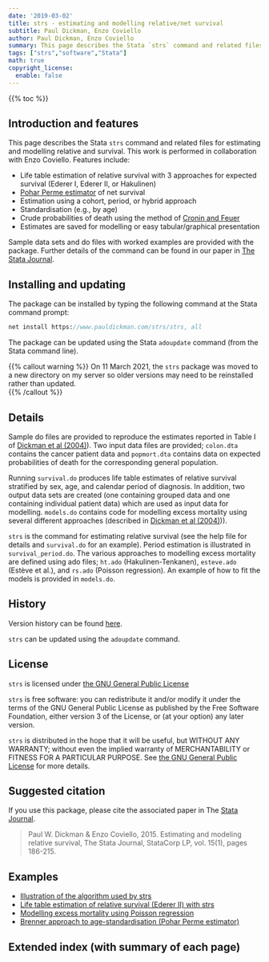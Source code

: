 ```yaml
---
date: '2019-03-02'
title: strs - estimating and modelling relative/net survival
subtitle: Paul Dickman, Enzo Coviello
author: Paul Dickman, Enzo Coviello
summary: This page describes the Stata `strs` command and related files for estimating and modelling relative and survival.
tags: ["strs","software","Stata"]
math: true
copyright_license:
  enable: false
---
```


{{% toc %}}

## Introduction and features
This page describes the Stata `strs` command and related files for estimating and modelling relative and survival. This work is performed in collaboration with Enzo Coviello. Features include:

* Life table estimation of relative survival with 3 approaches for expected survival (Ederer I, Ederer II, or Hakulinen)
* [Pohar Perme estimator](https://doi.org/10.1111/j.1541-0420.2011.01640.x) of net survival
* Estimation using a cohort, period, or hybrid approach
* Standardisation (e.g., by age)
* Crude probabilities of death using the method of [Cronin and Feuer](https://www.ncbi.nlm.nih.gov/pubmed/10861774)
* Estimates are saved for modelling or easy tabular/graphical presentation

Sample data sets and do files with worked examples are provided with the package. Further details of the command can be found in our paper in [The Stata Journal](/pdf/Dickman2015.pdf).

## Installing and updating
The package can be installed by typing the following command at the Stata command prompt:

```stata
net install https://www.pauldickman.com/strs/strs, all
```
The package can be updated using the Stata `adoupdate` command (from the Stata command line).

{{% callout warning %}}
On 11 March 2021, the `strs` package was moved to a new directory on my server so older versions may need to be reinstalled rather than updated.  
{{% /callout %}}

## Details

Sample do files are provided to reproduce the estimates reported in Table I of [Dickman et al (2004)](/pdf/Dickman2004.pdf)). Two input data files are provided; `colon.dta` contains the cancer patient data and `popmort.dta` contains data on expected probabilities of death for the corresponding general population.

Running `survival.do` produces life table estimates of relative survival stratified by sex, age, and calendar period of diagnosis. In addition, two output data sets are created (one containing grouped data and one containing individual patient data) which are used as input data for modelling. `models.do` contains code for modelling excess mortality using several different approaches (described in [Dickman et al (2004)](/pdf/Dickman2004.pdf))).

`strs` is the command for estimating relative survival (see the help file for details and `survival.do` for an example). Period estimation is illustrated in `survival_period.do`. The various approaches to modelling excess mortality are defined using ado files; `ht.ado` (Hakulinen-Tenkanen), `esteve.ado` (Estève et al.), and `rs.ado` (Poisson regression). An example of how to fit the models is provided in `models.do`.

## History

Version history can be found [here](/software/strs/history/history/).

`strs` can be updated using the `adoupdate` command. 

## License

`strs` is licensed under [the GNU General Public License](https://www.gnu.org/licenses/gpl.html)

`strs` is free software: you can redistribute it and/or modify it under the terms of the GNU General Public License as published by the Free Software Foundation, either version 3 of the License, or (at your option) any later version.

`strs` is distributed in the hope that it will be useful, but WITHOUT ANY WARRANTY; without even the implied warranty of     MERCHANTABILITY or FITNESS FOR A PARTICULAR PURPOSE. See [the GNU General Public License](https://www.gnu.org/licenses/gpl.html) for more details.

## Suggested citation

If you use this package, please cite the associated paper in The [Stata Journal](/pdf/Dickman2015.pdf).

> Paul W. Dickman & Enzo Coviello, 2015. Estimating and modeling relative survival, The Stata Journal, StataCorp LP, vol. 15(1), pages 186-215.

## Examples
- [Illustration of the algorithm used by strs](/software/strs/life_table_algorithm/)
- [Life table estimation of relative survival (Ederer II) with strs](/software/strs/survival/)
- [Modelling excess mortality using Poisson regression](/software/strs/modelling_poisson/)
- [Brenner approach to age-standardisation (Pohar Perme estimator)](/software/strs/age_standardised_net_survival/)

## Extended index (with summary of each page)

